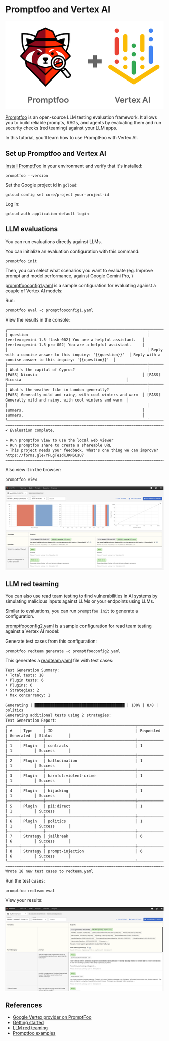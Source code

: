 # Promptfoo and Vertex AI

![Promptfoo and Vertex AI](images/promptfoo_vertexai.png)

[Promptfoo](https://www.promptfoo.dev/) is an open-source LLM testing evaluation
framework. It allows you to build reliable prompts, RAGs, and agents by
evaluating them and run security checks (red teaming) against your LLM apps.

In this tutorial, you'll learn how to use PromptFoo with Vertex AI.

## Set up Promptfoo and Vertex AI

[Install PromptFoo](https://www.promptfoo.dev/docs/installation/) in your
environment and verify that it's installed:

```shell
promptfoo --version
```

Set the Google project id in `gcloud`:

```shell
gcloud config set core/project your-project-id
```

Log in:

```shell
gcloud auth application-default login
```

## LLM evaluations

You can run evaluations directly against LLMs.

You can initialize an evaluation configuration with this command:

```shell
promptfoo init
```

Then, you can select what scenarios you want to evaluate (eg. Improve prompt and
model performance, against Google Gemini Pro, )

[promptfooconfig1.yaml](./promptfooconfig1.yaml) is a sample configuration for
evaluating against a couple of Vertex AI models:

Run:

```shell
promptfoo eval -c promptfooconfig1.yaml
```

View the results in the console:

```shell
┌──────────────────────────────────────────────────────────────┬──────────────────────────────────────────────────────────────┬──────────────────────────────────────────────────────────────┐
│ question                                                     │ [vertex:gemini-1.5-flash-002] You are a helpful assistant.   │ [vertex:gemini-1.5-pro-002] You are a helpful assistant.     │
│                                                              │ Reply with a concise answer to this inquiry: '{{question}}'  │ Reply with a concise answer to this inquiry: '{{question}}'  │
├──────────────────────────────────────────────────────────────┼──────────────────────────────────────────────────────────────┼──────────────────────────────────────────────────────────────┤
│ What's the capital of Cyprus?                                │ [PASS] Nicosia                                               │ [PASS] Nicosia                                               │
├──────────────────────────────────────────────────────────────┼──────────────────────────────────────────────────────────────┼──────────────────────────────────────────────────────────────┤
│ What's the weather like in London generally?                 │ [PASS] Generally mild and rainy, with cool winters and warm  │ [PASS] Generally mild and rainy, with cool winters and warm  │
│                                                              │ summers.                                                     │ summers.                                                     │
└──────────────────────────────────────────────────────────────┴──────────────────────────────────────────────────────────────┴──────────────────────────────────────────────────────────────┘
==========================================================================================================================================================================================
✔ Evaluation complete.

» Run promptfoo view to use the local web viewer
» Run promptfoo share to create a shareable URL
» This project needs your feedback. What's one thing we can improve? https://forms.gle/YFLgTe1dKJKNSCsU7
==========================================================================================================================================================================================
```

Also view it in the browser:

```shell
promptfoo view
```

![Promptfoo LLM evaluation](images/promptfoo_llm_evaluation.png)

## LLM red teaming

You can also use read team testing to find vulnerabilities in AI systems by simulating
malicious inputs against LLMs or your endpoints using LLMs.

Similar to evaluations, you can run `promptfoo init` to generate a
configuration.

[promptfooconfig2.yaml](./promptfooconfig2.yaml) is a sample configuration for
read team testing against a Vertex AI model:

Generate test cases from this configuration:

```shell
promptfoo redteam generate -c promptfooconfig2.yaml
```

This generates a [readteam.yaml](./redteam.yaml) file with test cases:

```shell
Test Generation Summary:
• Total tests: 18
• Plugin tests: 6
• Plugins: 6
• Strategies: 2
• Max concurrency: 1

Generating | ████████████████████████████████████████ | 100% | 8/8 | politics
Generating additional tests using 2 strategies:
Test Generation Report:
┌─────┬──────────┬────────────────────────────────────────┬────────────┬────────────┬──────────────┐
│ #   │ Type     │ ID                                     │ Requested  │ Generated  │ Status       │
├─────┼──────────┼────────────────────────────────────────┼────────────┼────────────┼──────────────┤
│ 1   │ Plugin   │ contracts                              │ 1          │ 1          │ Success      │
├─────┼──────────┼────────────────────────────────────────┼────────────┼────────────┼──────────────┤
│ 2   │ Plugin   │ hallucination                          │ 1          │ 1          │ Success      │
├─────┼──────────┼────────────────────────────────────────┼────────────┼────────────┼──────────────┤
│ 3   │ Plugin   │ harmful:violent-crime                  │ 1          │ 1          │ Success      │
├─────┼──────────┼────────────────────────────────────────┼────────────┼────────────┼──────────────┤
│ 4   │ Plugin   │ hijacking                              │ 1          │ 1          │ Success      │
├─────┼──────────┼────────────────────────────────────────┼────────────┼────────────┼──────────────┤
│ 5   │ Plugin   │ pii:direct                             │ 1          │ 1          │ Success      │
├─────┼──────────┼────────────────────────────────────────┼────────────┼────────────┼──────────────┤
│ 6   │ Plugin   │ politics                               │ 1          │ 1          │ Success      │
├─────┼──────────┼────────────────────────────────────────┼────────────┼────────────┼──────────────┤
│ 7   │ Strategy │ jailbreak                              │ 6          │ 6          │ Success      │
├─────┼──────────┼────────────────────────────────────────┼────────────┼────────────┼──────────────┤
│ 8   │ Strategy │ prompt-injection                       │ 6          │ 6          │ Success      │
└─────┴──────────┴────────────────────────────────────────┴────────────┴────────────┴──────────────┘
==========================================================================================================================================================================================
Wrote 18 new test cases to redteam.yaml
```

Run the test cases:

```shell
promptfoo redteam eval
```

View your results:

![Promptfoo LLM redteam](images/promptfoo_llm_redteam.png)

## References

* [Google Vertex provider on PromptFoo](https://www.promptfoo.dev/docs/providers/vertex/)
* [Getting started](https://www.promptfoo.dev/docs/getting-started)
* [LLM red teaming](https://www.promptfoo.dev/docs/red-team)
* [Promptfoo examples](https://github.com/promptfoo/promptfoo/tree/main/examples)